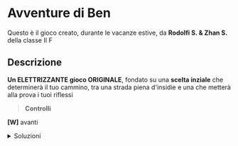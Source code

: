 # Avventure di Ben

Questo è il gioco creato, durante le vacanze estive, da __Rodolfi S. & Zhan S.__ della classe II F

## Descrizione 

__Un ELETTRIZZANTE gioco ORIGINALE__, fondato su una __scelta inziale__ che determinerà il tuo cammino, tra una strada piena d'insidie e una che metterà alla prova i tuoi riflessi

> __Controlli__

__[W]__ avanti



<details>
<summary>
<stong>Soluzioni</strong>
</summary>
<p>Hey Hey</p>
</details>


